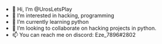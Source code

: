 - 👋 Hi, I’m @UrosLetsPlay
- 👀 I’m interested in hacking, programming
- 🌱 I’m currently learning python
- 💞️ I’m looking to collaborate on hacking projects in python.
- 📫 You can reach me on discord: Eze_7896#2802

<!---
UrosLetsPlay/UrosLetsPlay is a ✨ special ✨ repository because its `README.md` (this file) appears on your GitHub profile.
You can click the Preview link to take a look at your changes.
--->
